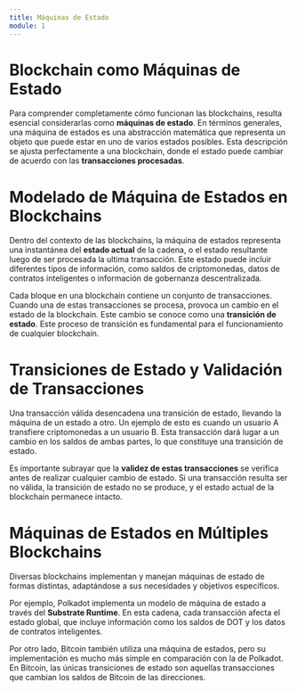 ```yaml
---
title: Máquinas de Estado
module: 1
---
```


# Blockchain como Máquinas de Estado

Para comprender completamente cómo funcionan las blockchains, resulta esencial considerarlas como **máquinas de estado**. En términos generales, una máquina de estados es una abstracción matemática que representa un objeto que puede estar en uno de varios estados posibles. Esta descripción se ajusta perfectamente a una blockchain, donde el estado puede cambiar de acuerdo con las **transacciones procesadas**.

# Modelado de Máquina de Estados en Blockchains

Dentro del contexto de las blockchains, la máquina de estados representa una instantánea del **estado actual** de la cadena, o el estado resultante luego de ser procesada la ultima transacción. Este estado puede incluir diferentes tipos de información, como saldos de criptomonedas, datos de contratos inteligentes o información de gobernanza descentralizada.

Cada bloque en una blockchain contiene un conjunto de transacciones. Cuando una de estas transacciones se procesa, provoca un cambio en el estado de la blockchain. Este cambio se conoce como una **transición de estado**. Este proceso de transición es fundamental para el funcionamiento de cualquier blockchain.

# Transiciones de Estado y Validación de Transacciones

Una transacción válida desencadena una transición de estado, llevando la máquina de un estado a otro. Un ejemplo de esto es cuando un usuario A transfiere criptomonedas a un usuario B. Esta transacción dará lugar a un cambio en los saldos de ambas partes, lo que constituye una transición de estado.

Es importante subrayar que la **validez de estas transacciones** se verifica antes de realizar cualquier cambio de estado. Si una transacción resulta ser no válida, la transición de estado no se produce, y el estado actual de la blockchain permanece intacto.

# Máquinas de Estados en Múltiples Blockchains

Diversas blockchains implementan y manejan máquinas de estado de formas distintas, adaptándose a sus necesidades y objetivos específicos.

Por ejemplo, Polkadot implementa un modelo de máquina de estado a través del **Substrate Runtime**. En esta cadena, cada transacción afecta el estado global, que incluye información como los saldos de DOT y los datos de contratos inteligentes.

Por otro lado, Bitcoin también utiliza una máquina de estados, pero su implementación es mucho más simple en comparación con la de Polkadot. En Bitcoin, las únicas transiciones de estado son aquellas transacciones que cambian los saldos de Bitcoin de las direcciones.

